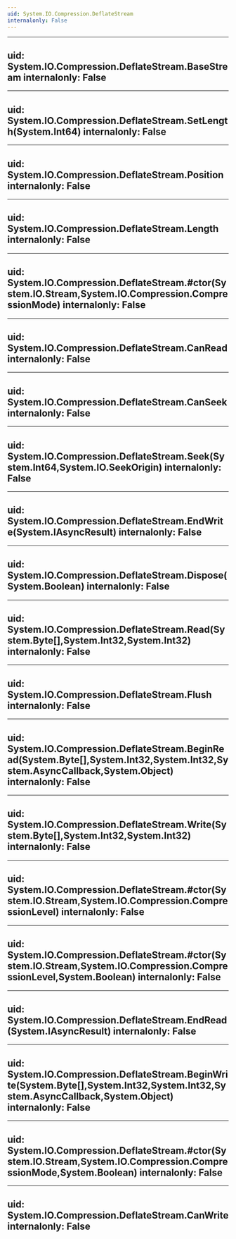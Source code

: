 ```yaml
---
uid: System.IO.Compression.DeflateStream
internalonly: False
---
```


---
uid: System.IO.Compression.DeflateStream.BaseStream
internalonly: False
---

---
uid: System.IO.Compression.DeflateStream.SetLength(System.Int64)
internalonly: False
---

---
uid: System.IO.Compression.DeflateStream.Position
internalonly: False
---

---
uid: System.IO.Compression.DeflateStream.Length
internalonly: False
---

---
uid: System.IO.Compression.DeflateStream.#ctor(System.IO.Stream,System.IO.Compression.CompressionMode)
internalonly: False
---

---
uid: System.IO.Compression.DeflateStream.CanRead
internalonly: False
---

---
uid: System.IO.Compression.DeflateStream.CanSeek
internalonly: False
---

---
uid: System.IO.Compression.DeflateStream.Seek(System.Int64,System.IO.SeekOrigin)
internalonly: False
---

---
uid: System.IO.Compression.DeflateStream.EndWrite(System.IAsyncResult)
internalonly: False
---

---
uid: System.IO.Compression.DeflateStream.Dispose(System.Boolean)
internalonly: False
---

---
uid: System.IO.Compression.DeflateStream.Read(System.Byte[],System.Int32,System.Int32)
internalonly: False
---

---
uid: System.IO.Compression.DeflateStream.Flush
internalonly: False
---

---
uid: System.IO.Compression.DeflateStream.BeginRead(System.Byte[],System.Int32,System.Int32,System.AsyncCallback,System.Object)
internalonly: False
---

---
uid: System.IO.Compression.DeflateStream.Write(System.Byte[],System.Int32,System.Int32)
internalonly: False
---

---
uid: System.IO.Compression.DeflateStream.#ctor(System.IO.Stream,System.IO.Compression.CompressionLevel)
internalonly: False
---

---
uid: System.IO.Compression.DeflateStream.#ctor(System.IO.Stream,System.IO.Compression.CompressionLevel,System.Boolean)
internalonly: False
---

---
uid: System.IO.Compression.DeflateStream.EndRead(System.IAsyncResult)
internalonly: False
---

---
uid: System.IO.Compression.DeflateStream.BeginWrite(System.Byte[],System.Int32,System.Int32,System.AsyncCallback,System.Object)
internalonly: False
---

---
uid: System.IO.Compression.DeflateStream.#ctor(System.IO.Stream,System.IO.Compression.CompressionMode,System.Boolean)
internalonly: False
---

---
uid: System.IO.Compression.DeflateStream.CanWrite
internalonly: False
---
